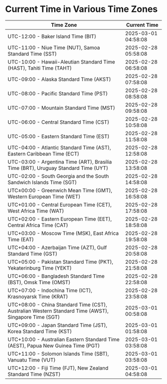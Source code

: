 # Current Time in Various Time Zones

| Time Zone | Current Time |
|-----------|--------------|
| UTC-12:00 - Baker Island Time (BIT) | 2025-03-01 04:58:08 |
| UTC-11:00 - Niue Time (NUT), Samoa Standard Time (SST) | 2025-02-28 05:58:08 |
| UTC-10:00 - Hawaii-Aleutian Standard Time (HAST), Tahiti Time (TAHT) | 2025-02-28 06:58:08 |
| UTC-09:00 - Alaska Standard Time (AKST) | 2025-02-28 07:58:08 |
| UTC-08:00 - Pacific Standard Time (PST) | 2025-02-28 08:58:08 |
| UTC-07:00 - Mountain Standard Time (MST) | 2025-02-28 09:58:08 |
| UTC-06:00 - Central Standard Time (CST) | 2025-02-28 10:58:08 |
| UTC-05:00 - Eastern Standard Time (EST) | 2025-02-28 11:58:08 |
| UTC-04:00 - Atlantic Standard Time (AST), Eastern Caribbean Time (ECT) | 2025-02-28 12:58:08 |
| UTC-03:00 - Argentina Time (ART), Brasília Time (BRT), Uruguay Standard Time (UYT) | 2025-02-28 13:58:08 |
| UTC-02:00 - South Georgia and the South Sandwich Islands Time (SGT) | 2025-02-28 14:58:08 |
| UTC±00:00 - Greenwich Mean Time (GMT), Western European Time (WET) | 2025-02-28 16:58:08 |
| UTC+01:00 - Central European Time (CET), West Africa Time (WAT) | 2025-02-28 17:58:08 |
| UTC+02:00 - Eastern European Time (EET), Central Africa Time (CAT) | 2025-02-28 18:58:08 |
| UTC+03:00 - Moscow Time (MSK), East Africa Time (EAT) | 2025-02-28 19:58:08 |
| UTC+04:00 - Azerbaijan Time (AZT), Gulf Standard Time (GST) | 2025-02-28 20:58:08 |
| UTC+05:00 - Pakistan Standard Time (PKT), Yekaterinburg Time (YEKT) | 2025-02-28 21:58:08 |
| UTC+06:00 - Bangladesh Standard Time (BST), Omsk Time (OMST) | 2025-02-28 22:58:08 |
| UTC+07:00 - Indochina Time (ICT), Krasnoyarsk Time (KRAT) | 2025-02-28 23:58:08 |
| UTC+08:00 - China Standard Time (CST), Australian Western Standard Time (AWST), Singapore Time (SGT) | 2025-03-01 00:58:08 |
| UTC+09:00 - Japan Standard Time (JST), Korea Standard Time (KST) | 2025-03-01 01:58:08 |
| UTC+10:00 - Australian Eastern Standard Time (AEST), Papua New Guinea Time (PGT) | 2025-03-01 03:58:08 |
| UTC+11:00 - Solomon Islands Time (SBT), Vanuatu Time (VUT) | 2025-03-01 03:58:08 |
| UTC+12:00 - Fiji Time (FJT), New Zealand Standard Time (NZST) | 2025-03-01 04:58:08 |
